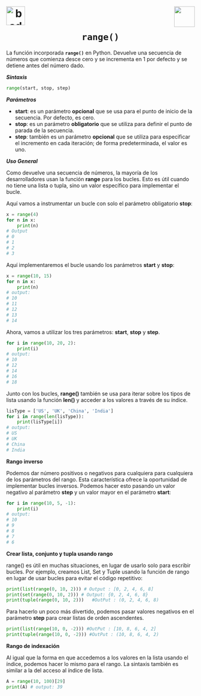 <h1 align="center">
 <img src="https://badges.aleen42.com/src/python.svg" alt="badge python" height="50" align="left">
 <img src="../../../../../../assets/png/logo_sin_bg.png" height="55" align="right"><br><br>
<code>range()</code>
</h1>

La función incorporada **`range()`** en Python. Devuelve una secuencia de números que comienza desce cero y se incrementa en 1 por defecto y se detiene antes del número dado.

**_Sintaxis_**

```py
range(start, stop, step)
```
**_Parámetros_**

- **start**: es un parámetro **opcional** que se usa para el punto de inicio de la secuencia. Por defecto, es cero.
- **stop**: es un parámetro **obligatorio** que se utiliza para definir el punto de parada de la secuencia.
- **step**: también es un parámetro **opcional** que se utiliza para especificar el incremento en cada iteración; de forma predeterminada, el valor es uno.

**_Uso General_**

Como devuelve una secuencia de números, la mayoría de los desarrolladores usan la función **range** para los bucles. Esto es útil cuando no tiene una lista o tupla, sino un valor específico para implementar el bucle.


Aquí vamos a instrumentar un bucle con solo el parámetro obligatorio **stop**:

```py
x = range(4)
for n in x:
	print(n)
# Output
# 0
# 1
# 2
# 3
```

Aquí implementaremos el bucle usando los parámetros **start** y **stop**:

```py
x = range(10, 15)
for n in x:
	print(n)
# output:
# 10
# 11
# 12
# 13
# 14
```

Ahora, vamos a utilizar los tres parámetros: **start**, **stop** y **step**.

```py
for i in range(10, 20, 2):
	print(i)
# output:
# 10
# 12
# 14
# 16
# 18
```

Junto con los bucles, **range()** también se usa para iterar sobre los tipos de lista usando la función **len()** y acceder a los valores a través de su índice.


```py
lisType = ['US', 'UK', 'China', 'India']
for i in range(len(lisType)):
	print(lisType[i])
# output:
# US
# UK
# China
# India
```


**Rango inverso**

Podemos dar número positivos o negativos para cualquiera para cualquiera de los parámetros del rango. Esta característica ofrece la oportunidad de implementar bucles inversos. Podemos hacer esto pasando un valor negativo al parámetro **step** y un valor mayor en el parámetro **start**:

```py
for i in range(10, 5, -1):
	print(i)
# output:
# 10
# 9
# 8
# 7
# 6
```


**Crear lista, conjunto y tupla usando rango**


range() es útil en muchas situaciones, en lugar de usarlo solo para escribir bucles. Por ejemplo, creamos List, Set y Tuple usando la función de rango en lugar de usar bucles para evitar el código repetitivo:


```py
print(list(range(0, 10, 2))) # Output : [0, 2, 4, 6, 8]
print(set(range(0, 10, 2))) # Output: {0, 2, 4, 6, 8}
print(tuple(range(0, 10, 2)))   #OutPut : (0, 2, 4, 6, 8)
```

Para hacerlo un poco más divertido, podemos pasar valores negativos en el parámetro **step** para crear listas de orden ascendentes. 

```py
print(list(range(10, 0, -2))) #OutPut : [10, 8, 6, 4, 2]
print(tuple(range(10, 0, -2))) #OutPut : (10, 8, 6, 4, 2)
```


**Rango de indexación**

Al igual que la forma en que accedemos a los valores en la lista usando el índice, podemos hacer lo mismo para el rango. La sintaxis también es similar a la del acceso al índice de lista.

```py
A = range(10, 100)[29]
print(A) # output: 39
```